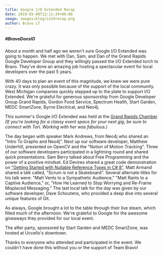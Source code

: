 ```yaml
---
title: Google I/O Extended Recap
date: 2019-05-09T12:11:29+06:00
image: images/blog/io19recap.png
author: Bravo LT
---
```

##### #BravoDoesIO
About a month and half ago we weren't sure Google I/O Extended was going to happen. We met with Dan, Sam, and Dan of the Grand Rapids Google Developer Group and they willingly passed the I/O Extended torch to Bravo. They've done an amazing job hosting a spectacular event for local developers over the past 5 years.  

With 40 days to plan an event of this magnitude, we knew we were pure crazy. It was only possible because of the support of the local community. West Michigan companies quickly stepped up to the plate to support I/O Extended. We're grateful for generous sponsorship from Google Developer Group Grand Rapids, Gordon Food Service, Spectrum Health, Start Garden, MEDC SmartZone, Byrne Electrical, and Neo4j.  

This summer's Google I/O Extended was held at the [Grand Rapids Chamber](https://www.grandrapids.org/). *(If you're looking for a classy event space for your next gig, be sure to connect with Tori. Working with her was fabulous.)*

The day began with speaker Mark Andrews, from Neo4j who shared an "Intro To Graphs and Neo4j". Next up our software developer, Matthew Underhill, presented on OpenCV and the "Notion of Motion Tracking". Three of our software developers participated in a lightning round and shared quick presentations. Sam Berry talked about Free Programming and the power of a positive mindset. Ed Devires shared a great code demonstration on ["Getting Started with Nullable Reference Types in C# 8"](https://www.bravolt.com/blog/nullable-reference-types/). Matt Armand shared a talk called, "Scrum is not a Skateboard". Several alternate titles for his talk were: "Matt Vents to a Sympathetic Audience," "Matt Rants to a Captive Audience," or, "How He Learned to Stop Worrying and Re-Frame Misplaced Messaging." The last local talk for the day was given by our software developer, Dave Schoutens, who provided a deep dive into several unique features of Git.

As always, Google brought a lot to the table through their live steam, which filled much of the afternoon. We're grateful to Google for the awesome giveaways they provided for our local event.

The after party, sponsored by Start Garden and MEDC SmartZone, was hosted at Uccello's downtown.

Thanks to everyone who attended and participated in the event. We couldn't have done this without you or the support of Team Bravo!
